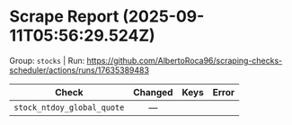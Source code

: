 # Scrape Report (2025-09-11T05:56:29.524Z)

Group: `stocks`  |  Run: https://github.com/AlbertoRoca96/scraping-checks-scheduler/actions/runs/17635389483

| Check | Changed | Keys | Error |
|---|:---:|:--|:--|
| `stock_ntdoy_global_quote` | — |  |  |
